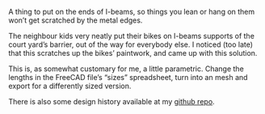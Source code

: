 A thing to put on the ends of I-beams, so things you lean or hang on them won’t get scratched by the metal edges.

The neighbour kids very neatly put their bikes on I-beams supports of the court yard’s barrier, out of the way for everybody else. I noticed (too late) that this scratches up the bikes’ paintwork, and came up with this solution.

This is, as somewhat customary for me, a little parametric. Change the lengths in the FreeCAD file’s “sizes” spreadsheet, turn into an mesh and export for a differently sized version.

There is also some design history available at my [github repo](https://github.com/ospalh/3d-printing/tree/develop/Kantenschutz).

